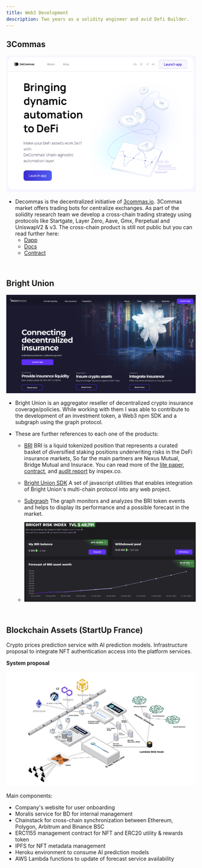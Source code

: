 ```yaml
---
title: Web3 Development
description: Two years as a solidity engineer and avid Defi Builder.
---
```


**3Commas**
---

[<img src="decommas.png">](https://decommas.io/)

- Decommas is the decentralized initiative of [3commas.io](https://3commas.io/). 3Commas market offers trading bots for centralize exchanges. As part of the solidity research team we develop a cross-chain trading strategy using protocols like Startgate, Layer Zero, Aave, Gmx, Perpetual and UniswapV2 & v3. The cross-chain product is still not public but you can read further here:
  - [Dapp](https://app.decommas.io/strategies)
  - [Docs](https://medium.com/@DeCommas/new-meta-automating-basis-trading-852c2f08cc44)
  - [Contract](https://optimistic.etherscan.io/address/0x3E818Baf68F6465b2d97604f072CE6E402B906F7)
</br>

**Bright Union**
---

[<img src="bu-landing.png">](https://brightunion.io/)

- Bright Union is an aggregator reseller of decentralized crypto insurance coverage/policies. 
  While working with them I was able to contribute to the development of an investment token, a Web3 npm SDK and a subgraph using the graph protocol. 
- These are further references to each one of the products:

  - [BRI](https://app.brightunion.io/provide-cover) BRI is a liquid tokenized position that represents
a curated basket of diversified staking positions underwriting risks in the DeFi insurance markets, So far the main partners are Nexus Mutual, Bridge Mutual and Insurace. You can read more of the [lite paper](https://brightunion.io/documents/BRI_litepaper.pdf?_gl=1*1ibgj69*_ga*MTgxNzg5NTc4OC4xNjc4Mjk1ODY1*_ga_KCNQQRKDP7*MTY3OTYwODI3NC4zLjEuMTY3OTYwODQxMy4wLjAuMA..), [contract](https://etherscan.io/address/0xa4b032895BcB6B11ec7d21380f557919D448FD04), and [audit report](https://app.inspex.co/library/bright-union) by inspex.co.

  - [Bright Union SDK](https://www.npmjs.com/package/@brightunion/sdk) A set of javascript utilities that enables integration of Bright Union's multi-chain protocol into any web project.
  - [Subgraph](https://thegraph.com/explorer/subgraphs/E3DjinJzLKLQsV5zusDgMML3y9VBr1Pm5Xw3kXdvU9yP?view=Overview&chain=mainnet) The graph monitors and analyzes the BRI token events and helps to display its performance and a possible forecast in the market.
  - ![f](./bri-graph.png)

</br>

**Blockchain Assets (StartUp France)**
---
Crypto prices prediction service with AI prediction models.
Infrastructure proposal to integrate NFT authentication access into the platform services.

**System proposal**

[<img src="arch.png">]()


Main components:
  - Company's website for user onboarding 
  - Moralis service for BD for internal management
  - Chainstack for cross-chain synchronization between Ethereum, Polygon, Arbitrum and Binance BSC
  - ERC1155 management contract for NFT and ERC20 utility & rewards token
  - IPFS for NFT metadata management
  - Heroku environment to consume AI prediction models
  - AWS Lambda functions to update of forecast service availability

